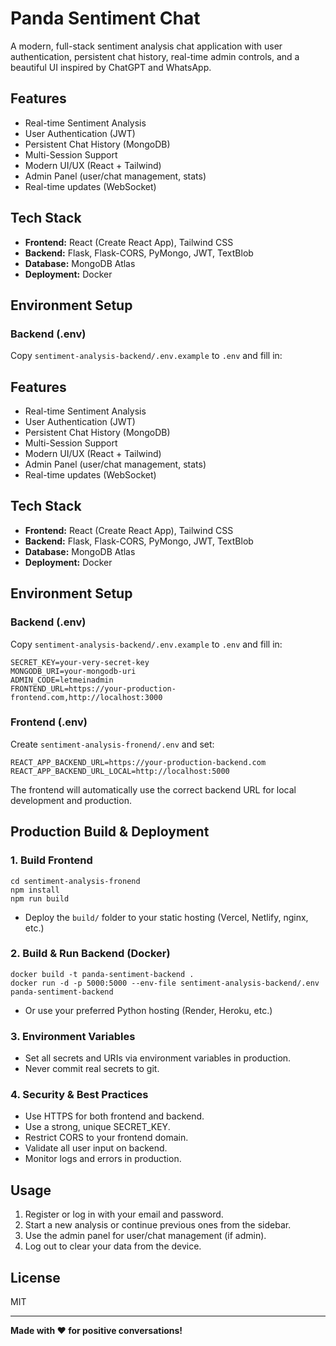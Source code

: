 # Panda Sentiment Chat

A modern, full-stack sentiment analysis chat application with user authentication, persistent chat history, real-time admin controls, and a beautiful UI inspired by ChatGPT and WhatsApp.

## Features
- Real-time Sentiment Analysis
- User Authentication (JWT)
- Persistent Chat History (MongoDB)
- Multi-Session Support
- Modern UI/UX (React + Tailwind)
- Admin Panel (user/chat management, stats)
- Real-time updates (WebSocket)

## Tech Stack
- **Frontend:** React (Create React App), Tailwind CSS
- **Backend:** Flask, Flask-CORS, PyMongo, JWT, TextBlob
- **Database:** MongoDB Atlas
- **Deployment:** Docker

## Environment Setup

### Backend (.env)
Copy `sentiment-analysis-backend/.env.example` to `.env` and fill in:

## Features
- Real-time Sentiment Analysis
- User Authentication (JWT)
- Persistent Chat History (MongoDB)
- Multi-Session Support
- Modern UI/UX (React + Tailwind)
- Admin Panel (user/chat management, stats)
- Real-time updates (WebSocket)

## Tech Stack
- **Frontend:** React (Create React App), Tailwind CSS
- **Backend:** Flask, Flask-CORS, PyMongo, JWT, TextBlob
- **Database:** MongoDB Atlas
- **Deployment:** Docker

## Environment Setup

### Backend (.env)
Copy `sentiment-analysis-backend/.env.example` to `.env` and fill in:
```
SECRET_KEY=your-very-secret-key
MONGODB_URI=your-mongodb-uri
ADMIN_CODE=letmeinadmin
FRONTEND_URL=https://your-production-frontend.com,http://localhost:3000
```

### Frontend (.env)
Create `sentiment-analysis-fronend/.env` and set:
```
REACT_APP_BACKEND_URL=https://your-production-backend.com
REACT_APP_BACKEND_URL_LOCAL=http://localhost:5000
```

The frontend will automatically use the correct backend URL for local development and production.

## Production Build & Deployment

### 1. Build Frontend
```
cd sentiment-analysis-fronend
npm install
npm run build
```
- Deploy the `build/` folder to your static hosting (Vercel, Netlify, nginx, etc.)

### 2. Build & Run Backend (Docker)
```
docker build -t panda-sentiment-backend .
docker run -d -p 5000:5000 --env-file sentiment-analysis-backend/.env panda-sentiment-backend
```
- Or use your preferred Python hosting (Render, Heroku, etc.)

### 3. Environment Variables
- Set all secrets and URIs via environment variables in production.
- Never commit real secrets to git.

### 4. Security & Best Practices
- Use HTTPS for both frontend and backend.
- Use a strong, unique SECRET_KEY.
- Restrict CORS to your frontend domain.
- Validate all user input on backend.
- Monitor logs and errors in production.

## Usage
1. Register or log in with your email and password.
2. Start a new analysis or continue previous ones from the sidebar.
3. Use the admin panel for user/chat management (if admin).
4. Log out to clear your data from the device.

## License
MIT

---

**Made with ❤️ for positive conversations!**
